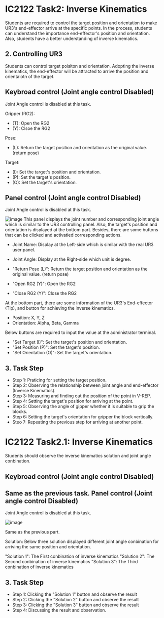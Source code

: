 # IC2122 Task2: Inverse Kinematics
Students are required to control the target position and orientation to make UR3's end-effector arrive at the specific points. In the process, students can understand the importance end-effector's position and orientation. Also, students have a better understanding of inverse kinematics.

## 2. Controlling UR3
Students can control target poisiton and orientation. Adopting the inverse kinematics, the end-effector will be attracted to arrive the position and orientaiotn of the target.

**Keybroad control (Joint angle control Disabled)**
---------------------------
Joint Angle control is disabled at this task.

Gripper (RG2):
- (T):  Open the RG2
- (Y):  Clsoe the RG2

Pose:
- (L):  Return the target position and orientation as the original value. (return pose)

Target:
- (I):  Set the target's position and orientation.
- (P):  Set the target's position.
- (O):  Set the target's orientation.

**Panel control (Joint angle control Disabled)**
---------------------------
Joint Angle control is disabled at this task.

![image](https://github.com/Summer-Lo/IC2122_Robot_Lab/tree/IC2122/Task2/images/Task2_panel.png)
This panel displays the joint number and corresponding joint angle which is similar to the UR3 controlling panel. Also, the target's position and orientation is displayed at the bottom part. Besides, there are some buttons that can be clicked and activatied corresponding actions.
- Joint Name:   Display at the Left-side which is similar with the real UR3 user panel.
- Joint Angle:  Display at the Right-side which unit is degree.


- "Return Pose (L)":        Return the target position and orientation as the original value. (return pose)
- "Open RG2 (Y)":           Open the RG2
- "Close RG2 (Y)":          Close the RG2

At the bottom part, there are some information of the UR3's End-effector (Tip), and button for achieving the inverse kinematics.
- Position:                 X, Y, Z
- Orientation:              Alpha, Beta, Gamma

Below buttons are required to input the value at the administrator terminal.
- "Set Target (I)":         Set the target's position and orientation.
- "Set Position (P)":       Set the target's position.
- "Set Orientation (O)":    Set the target's orientation.

## 3. Task Step
- Step 1:   Praticing for setting the target position.
- Step 2:   Observing the relationship between joint angle and end-effector (Inverse Kinematics).
- Step 3:   Measuring and finding out the position of the point in V-REP.
- Step 4:   Setting the target's position for arriving at the point.
- Step 5:   Observing the angle of gipper whether it is suitable to grip the blocks.
- Step 6:   Setting the target's orientation for gripper the block vertically.
- Steo 7:   Repeating the previous step for arriving at another point.


# IC2122 Task2.1: Inverse Kinematics
Students should observe the inverse kinematics solution and joint angle conbination.

**Keybroad control (Joint angle control Disabled)**
---------------------------
Same as the previous task.
**Panel control (Joint angle control Disabled)**
---------------------------
Joint Angle control is disabled at this task.

![image](https://github.com/Summer-Lo/IC2122_Robot_Lab/tree/IC2122/Task2/images/Task2.1_panel.png)

Same as the previous part.

Solution: Below three solution displayed different joint angle conbination for arriving the same position and orientation.

"Solution 1":   The First conbination of inverse kinematics
"Solution 2":   The Second conbination of inverse kinematics
"Solution 3":   The Third conbination of inverse kinematics



## 3. Task Step
- Step 1:   Clicking the "Solution 1" button and observe the result
- Step 2:   Clicking the "Solution 2" button and observe the result
- Step 3:   Clicking the "Solution 3" button and observe the result
- Step 4:   Discussing the result and observation.
